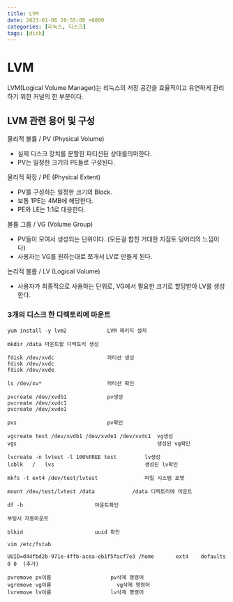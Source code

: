```yaml
---
title: LVM
date: 2023-01-06 20:55:00 +0800
categories: [리눅스, 디스크]
tags: [disk]
---
```


# LVM
LVM(Logical Volume Manager)는 리눅스의 저장 공간을 효율적이고 유연하게 관리하기 위한 커널의 한 부분이다.

## LVM 관련 용어 및 구성

물리적 볼륨 / PV (Physical Volume)
- 실제 디스크 장치를 분할한 파티션된 상태를의미한다.
- PV는 일정한 크기의 PE들로 구성된다.

물리적 확장 / PE (Physical Extent)
- PV를 구성하는 일정한 크기의 Block.
- 보통 1PE는 4MB에 해당한다.
- PE와 LE는 1:1로 대응한다.

볼륨 그룹 / VG (Volume Group)
- PV들이 모여서 생성되는 단위이다. (모든걸 합친 거대한 지점토 덩어리의 느낌이다)
- 사용자는 VG를 원하는대로 쪼개서 LV로 만들게 된다.

논리적 볼륨 / LV (Logical Volume)
- 사용자가 최종적으로 사용하는 단위로, VG에서 필요한 크기로 할당받아 LV를 생성한다.


### 3개의 디스크 한 디렉토리에 마운트

```
yum install -y lvm2             LVM 패키지 설치
```

```
mkdir /data 마운트할 디렉토리 생성
```

```
fdisk /dev/xvdc					파티션 생성
fdisk /dev/xvdc
fdisk /dev/xvde

ls /dev/xv*	 		    		파티션 확인
```

```
pvcreate /dev/xvdb1				pv생성
pvcreate /dev/xvdc1
pvcreate /dev/xvde1

pvs			        			pv확인
```

```
vgcreate test /dev/xvdb1 /dev/xvde1 /dev/xvdc1	vg생성
vgs						                        생성된 vg확인
```

```
lvcreate -n lvtest -l 100%FREE test			lv생성
lsblk	/ 	lvs				                생성된 lv확인
```

```
mkfs -t ext4 /dev/test/lvtest				파일 시스템 포멧
```

```
mount /dev/test/lvtest /data			/data 디렉토리에 마운트
```

```
df -h						마운트확인
```

```
부팅시 자동마운트

blkid						uuid 확인

vim /etc/fstab

UUID=d44fbd2b-971e-4ffb-acea-eb1f5facf7e3 /home       ext4    defaults     0 0  (추가)
```

```
pvremove pv이름                   pv삭제 명령어
vgremove vg이름					  vg삭제 명령어
lvremove lv이름                   lv삭제 명령어
```